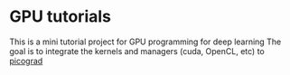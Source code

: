 # GPU tutorials

This is a mini tutorial project for GPU programming for deep learning
The goal is to integrate the kernels and managers (cuda, OpenCL, etc) to [picograd](https://github.com/pAplakidis/picograd)

